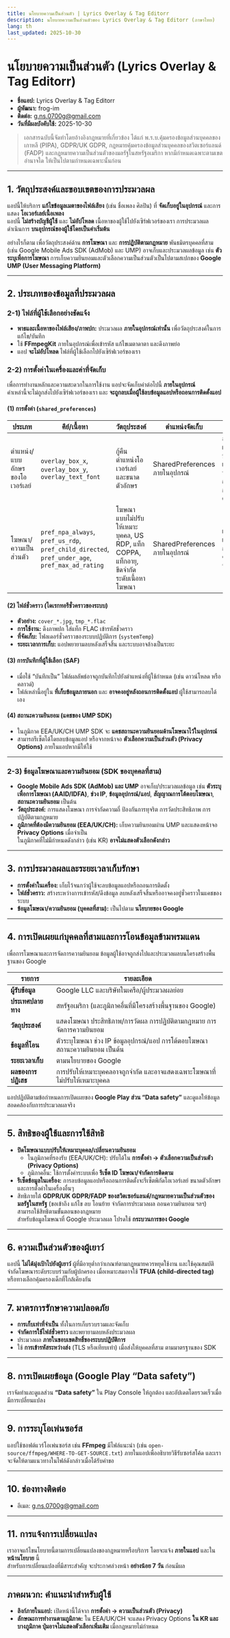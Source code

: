 ```yaml
---
title: นโยบายความเป็นส่วนตัว | Lyrics Overlay & Tag Editorr
description: นโยบายความเป็นส่วนตัวของ Lyrics Overlay & Tag Editorr (ภาษาไทย)
lang: th
last_updated: 2025-10-30
---
```


# นโยบายความเป็นส่วนตัว (Lyrics Overlay & Tag Editorr)

- **ชื่อแอป:** Lyrics Overlay & Tag Editorr  
- **ผู้พัฒนา:** frog-im  
- **ติดต่อ:** [g.ns.0700g@gmail.com](mailto:g.ns.0700g@gmail.com)
- **วันที่มีผลบังคับใช้:** 2025-10-30

> เอกสารฉบับนี้จัดทำโดยอ้างอิงกฎหมายที่เกี่ยวข้อง ได้แก่ พ.ร.บ.คุ้มครองข้อมูลส่วนบุคคลของเกาหลี (PIPA), GDPR/UK GDPR, กฎหมายคุ้มครองข้อมูลส่วนบุคคลของสวิตเซอร์แลนด์ (FADP) และกฎหมายความเป็นส่วนตัวของมลรัฐในสหรัฐอเมริกา หากมีกำหนดเฉพาะตามเขตอำนาจใด ให้เป็นไปตามกำหนดเฉพาะนั้นก่อน

---

## 1. วัตถุประสงค์และขอบเขตของการประมวลผล

แอปนี้ให้บริการ **แก้ไขข้อมูลเมตาของไฟล์เสียง** (เช่น ชื่อเพลง ศิลปิน) ที่ **จัดเก็บอยู่ในอุปกรณ์** และการแสดง **โอเวอร์เลย์เนื้อเพลง**  
แอปนี้ **ไม่สร้างบัญชีผู้ใช้** และ **ไม่อัปโหลด** เนื้อหาของผู้ใช้ไปยังเซิร์ฟเวอร์ของเรา การประมวลผลดำเนินการ **บนอุปกรณ์ของผู้ใช้โดยเป็นค่าเริ่มต้น**

อย่างไรก็ตาม เพื่อวัตถุประสงค์ด้าน **การโฆษณา** และ **การปฏิบัติตามกฎหมาย** พันธมิตรบุคคลที่สาม (เช่น Google Mobile Ads SDK (AdMob) และ UMP) อาจเก็บและประมวลผลข้อมูล เช่น **ตัวระบุเพื่อการโฆษณา** การเก็บความยินยอมและตัวเลือกความเป็นส่วนตัวเป็นไปตามสเปกของ **Google UMP (User Messaging Platform)**

---

## 2. ประเภทของข้อมูลที่ประมวลผล

### 2-1) ไฟล์ที่ผู้ใช้เลือกอย่างชัดแจ้ง
- **พาธและเนื้อหาของไฟล์เสียง/ภาพปก:** ประมวลผล **ภายในอุปกรณ์เท่านั้น** เพื่อวัตถุประสงค์ในการแก้ไข/บันทึก  
- ใช้ **FFmpegKit** ภายในอุปกรณ์เพื่อเข้ารหัส แก้ไขเมตาดาตา และดึงภาพย่อ  
- แอป **จะไม่อัปโหลด** ไฟล์ที่ผู้ใช้เลือกไปยังเซิร์ฟเวอร์ของเรา

### 2-2) การตั้งค่าในเครื่องและค่าที่จัดเก็บ

เพื่อการทำงานหลักและความสะดวกในการใช้งาน แอปจะจัดเก็บค่าต่อไปนี้ **ภายในอุปกรณ์**  
ค่าเหล่านี้จะไม่ถูกส่งไปยังเซิร์ฟเวอร์ของเรา และ **จะถูกลบเมื่อผู้ใช้ลบข้อมูลแอปหรือถอนการติดตั้งแอป**

#### (1) การตั้งค่า (`shared_preferences`)
| ประเภท | คีย์/เนื้อหา | วัตถุประสงค์ | ตำแหน่งจัดเก็บ | วิธีลบ |
|---|---|---|---|---|
| ตำแหน่ง/แบบอักษรของโอเวอร์เลย์ | `overlay_box_x`, `overlay_box_y`, `overlay_text_font` | กู้คืนตำแหน่งโอเวอร์เลย์และขนาดตัวอักษร | SharedPreferences ภายในอุปกรณ์ | ลบเมื่อผู้ใช้ลบข้อมูลแอปหรือถอนการติดตั้ง |
| โฆษณา/ความเป็นส่วนตัว | `pref_npa_always`, `pref_us_rdp`, `pref_child_directed`, `pref_under_age`, `pref_max_ad_rating` | โฆษณาแบบไม่ปรับให้เหมาะบุคคล, US RDP, แท็ก COPPA, แท็กอายุ, ขีดจำกัดระดับเนื้อหาโฆษณา | SharedPreferences ภายในอุปกรณ์ | เช่นเดียวกับคอลัมน์ซ้าย |

#### (2) ไฟล์ชั่วคราว (ไดเรกทอรีชั่วคราวของระบบ)
- **ตัวอย่าง:** `cover_*.jpg`, `tmp_*.flac`  
- **การใช้งาน:** ดึงภาพปก ใส่แท็ก FLAC เข้ารหัสชั่วคราว  
- **ที่จัดเก็บ:** โฟลเดอร์ชั่วคราวของระบบปฏิบัติการ (`systemTemp`)  
- **ระยะเวลาการเก็บ:** แอปพยายามลบหลังเสร็จสิ้น และระบบอาจล้างเป็นระยะ

#### (3) การบันทึกที่ผู้ใช้เลือก (SAF)
- เมื่อใช้ “บันทึกเป็น” ไฟล์ผลลัพธ์อาจถูกบันทึกไปยังตำแหน่งที่ผู้ใช้กำหนด (เช่น ดาวน์โหลด หรือคลาวด์)  
- ไฟล์เหล่านี้อยู่ใน **ที่เก็บข้อมูลภายนอก** และ **อาจคงอยู่หลังถอนการติดตั้งแอป** ผู้ใช้สามารถลบได้เอง

#### (4) สถานะความยินยอม (แคชของ UMP SDK)
- ในภูมิภาค EEA/UK/CH UMP SDK จะ **แคชสถานะความยินยอมด้านโฆษณาไว้ในอุปกรณ์**  
- สามารถรีเซ็ตได้โดยลบข้อมูลแอป หรือจากหน้าจอ **ตัวเลือกความเป็นส่วนตัว (Privacy Options)** ภายในแอปหากมีให้ใช้

---

### 2-3) ข้อมูลโฆษณาและความยินยอม (SDK ของบุคคลที่สาม)
- **Google Mobile Ads SDK (AdMob) และ UMP** อาจเก็บ/ประมวลผลข้อมูล เช่น **ตัวระบุเพื่อการโฆษณา (AAID/IDFA)**, **ช่วง IP**, **ข้อมูลอุปกรณ์/แอป**, **สัญญาณการโต้ตอบโฆษณา**, **สถานะความยินยอม** เป็นต้น  
- **วัตถุประสงค์:** การแสดงโฆษณา การจำกัดความถี่ ป้องกันการทุจริต การวัดประสิทธิภาพ การปฏิบัติตามกฎหมาย  
- **ภูมิภาคที่ต้องมีความยินยอม (EEA/UK/CH):** เก็บความยินยอมผ่าน UMP และแสดงหน้าจอ **Privacy Options** เมื่อจำเป็น  
  ในภูมิภาคที่ไม่มีกำหนดดังกล่าว (เช่น KR) **อาจไม่แสดงตัวเลือกดังกล่าว**

---

## 3. การประมวลผลและระยะเวลาเก็บรักษา

- **การตั้งค่าในเครื่อง:** เก็บไว้จนกว่าผู้ใช้จะลบข้อมูลแอปหรือถอนการติดตั้ง  
- **ไฟล์ชั่วคราว:** สร้างระหว่างการเข้ารหัส/ดึงข้อมูล ลบหลังเสร็จสิ้นหรืออาจคงอยู่ชั่วคราวในแคชของระบบ  
- **ข้อมูลโฆษณา/ความยินยอม (บุคคลที่สาม):** เป็นไปตาม **นโยบายของ Google**

---

## 4. การเปิดเผยแก่บุคคลที่สามและการโอนข้อมูลข้ามพรมแดน

เพื่อการโฆษณาและการจัดการความยินยอม ข้อมูลผู้ใช้อาจถูกส่งไปและประมวลผลบนโครงสร้างพื้นฐานของ Google

| รายการ | รายละเอียด |
|---|---|
| **ผู้รับข้อมูล** | Google LLC และบริษัทในเครือ/ผู้ประมวลผลย่อย |
| **ประเทศปลายทาง** | สหรัฐอเมริกา (และภูมิภาคอื่นที่มีโครงสร้างพื้นฐานของ Google) |
| **วัตถุประสงค์** | แสดงโฆษณา ประสิทธิภาพ/การวัดผล การปฏิบัติตามกฎหมาย การจัดการความยินยอม |
| **ข้อมูลที่โอน** | ตัวระบุโฆษณา ช่วง IP ข้อมูลอุปกรณ์/แอป การโต้ตอบโฆษณา สถานะความยินยอม เป็นต้น |
| **ระยะเวลาเก็บ** | ตามนโยบายของ Google |
| **ผลของการปฏิเสธ** | การปรับให้เหมาะบุคคลอาจถูกจำกัด และอาจแสดงเฉพาะโฆษณาที่ไม่ปรับให้เหมาะบุคคล |

แอปปฏิบัติตามข้อกำหนดการเปิดเผยของ **Google Play ส่วน “Data safety”** และดูแลให้ข้อมูลสอดคล้องกับการประมวลผลจริง

---

## 5. สิทธิของผู้ใช้และการใช้สิทธิ

- **ปิดโฆษณาแบบปรับให้เหมาะบุคคล/เปลี่ยนความยินยอม**  
  - ในภูมิภาคที่รองรับ (EEA/UK/CH): ปรับได้ใน **การตั้งค่า → ตัวเลือกความเป็นส่วนตัว (Privacy Options)**  
  - ภูมิภาคอื่น: ใช้การตั้งค่าระบบเพื่อ **รีเซ็ต ID โฆษณา/จำกัดการติดตาม**
- **รีเซ็ตข้อมูลในเครื่อง:** การลบข้อมูลแอปหรือถอนการติดตั้งจะรีเซ็ตพิกัดโอเวอร์เลย์ ขนาดตัวอักษร และการตั้งค่าในเครื่องอื่นๆ  
- สิทธิภายใต้ **GDPR/UK GDPR/FADP ของสวิตเซอร์แลนด์/กฎหมายความเป็นส่วนตัวของมลรัฐในสหรัฐ** (ขอเข้าถึง แก้ไข ลบ โอนย้าย จำกัดการประมวลผล ถอนความยินยอม ฯลฯ) สามารถใช้สิทธิตามขั้นตอนของกฎหมาย  
  สำหรับข้อมูลโฆษณาที่ Google ประมวลผล โปรดใช้ **กระบวนการของ Google**

---

## 6. ความเป็นส่วนตัวของผู้เยาว์

แอปนี้ **ไม่ได้มุ่งเป้าไปยังผู้เยาว์** ผู้ที่มีอายุต่ำกว่าเกณฑ์ตามกฎหมายควรหยุดใช้งาน และใช้คุณสมบัติจำกัดโฆษณาระดับระบบร่วมกับผู้ปกครอง เมื่อเหมาะสมอาจใช้ **TFUA (child-directed tag)** หรือทางเลือกคุ้มครองเด็กที่ใกล้เคียงกัน

---

## 7. มาตรการรักษาความปลอดภัย

- **การเก็บเท่าที่จำเป็น** ทั้งในการเก็บรวบรวมและจัดเก็บ  
- **จำกัดการใช้ไฟล์ชั่วคราว** และพยายามลบหลังประมวลผล  
- ประมวลผล **ภายในขอบเขตสิทธิ์ของระบบปฏิบัติการ**  
- ใช้ **การเข้ารหัสระหว่างส่ง** (TLS หรือเทียบเท่า) เมื่อส่งให้บุคคลที่สาม ตามมาตรฐานของ SDK

---

## 8. การเปิดเผยข้อมูล (Google Play “Data safety”)

เราจัดทำและดูแลส่วน **“Data safety”** ใน Play Console ให้ถูกต้อง และอัปเดตโดยรวดเร็วเมื่อมีการเปลี่ยนแปลง

---

## 9. การระบุโอเพ่นซอร์ส

แอปใช้ซอฟต์แวร์โอเพ่นซอร์ส เช่น **FFmpeg** มีไฟล์แนะนำ (เช่น `open-source/ffmpeg/WHERE-TO-GET-SOURCE.txt`) ภายในแอปเพื่ออธิบายวิธีรับซอร์สโค้ด และเราจะจัดให้ตามแนวทางในไฟล์ดังกล่าวเมื่อได้รับคำขอ

---

## 10. ช่องทางติดต่อ

- อีเมล: [g.ns.0700g@gmail.com](mailto:g.ns.0700g@gmail.com)

---

## 11. การแจ้งการเปลี่ยนแปลง

เราอาจแก้ไขนโยบายนี้ตามการเปลี่ยนแปลงของกฎหมายหรือบริการ โดยจะแจ้ง **ภายในแอป** และใน **หน้านโยบาย** นี้  
สำหรับการเปลี่ยนแปลงที่มีสาระสำคัญ จะประกาศล่วงหน้า **อย่างน้อย 7 วัน** ก่อนมีผล

---

## ภาคผนวก: คำแนะนำสำหรับผู้ใช้

- **ลิงก์ภายในแอป:** เปิดหน้านี้ได้จาก **การตั้งค่า → ความเป็นส่วนตัว (Privacy)**  
- **ลักษณะการทำงานตามภูมิภาค:** ใน EEA/UK/CH จะแสดง Privacy Options **ใน KR และบางภูมิภาค ปุ่มอาจไม่แสดงตัวเลือกเพิ่มเติม** เมื่อกฎหมายไม่กำหนด

